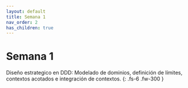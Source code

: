```yaml
---
layout: default
title: Semana 1
nav_order: 2
has_children: true
---
```


# Semana 1

Diseño estrategico en DDD: Modelado de dominios, definición de límites, contextos acotados e integración de contextos. 
{: .fs-6 .fw-300 }